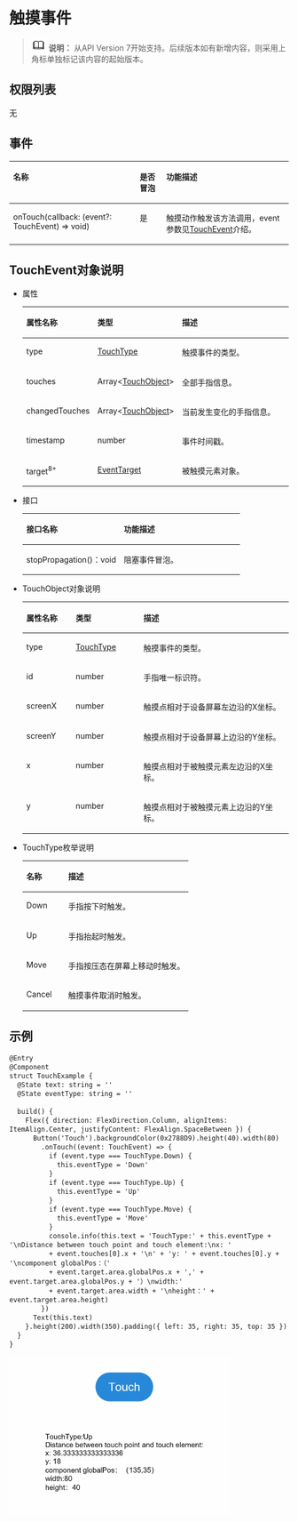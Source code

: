 # 触摸事件<a name="ZH-CN_TOPIC_0000001237475045"></a>

>![](../../public_sys-resources/icon-note.gif) **说明：** 
>从API Version 7开始支持。后续版本如有新增内容，则采用上角标单独标记该内容的起始版本。

## 权限列表<a name="section781125411508"></a>

无

## 事件<a name="section18817111365714"></a>

<table><thead align="left"><tr><th class="cellrowborder" colspan="2" valign="top" id="mcps1.1.5.1.1"><p>名称</p>
</th>
<th class="cellrowborder" valign="top" id="mcps1.1.5.1.2"><p>是否冒泡</p>
</th>
<th class="cellrowborder" valign="top" id="mcps1.1.5.1.3"><p>功能描述</p>
</th>
</tr>
</thead>
<tbody><tr><td class="cellrowborder" colspan="2" valign="top" headers="mcps1.1.5.1.1 "><p>onTouch(callback: (event?: TouchEvent) =&gt; void)</p>
</td>
<td class="cellrowborder" valign="top" headers="mcps1.1.5.1.2 "><p>是</p>
</td>
<td class="cellrowborder" valign="top" headers="mcps1.1.5.1.3 "><p>触摸动作触发该方法调用，event参数见<a href="#section454663343911">TouchEvent</a>介绍。</p>
</td>
</tr>
</tbody>
</table>

## TouchEvent对象说明<a name="section454663343911"></a>

-   属性

    <table><thead align="left"><tr><th class="cellrowborder" valign="top" width="22.509999999999998%" id="mcps1.1.4.1.1"><p>属性名称</p>
    </th>
    <th class="cellrowborder" valign="top" width="22.7%" id="mcps1.1.4.1.2"><p>类型</p>
    </th>
    <th class="cellrowborder" valign="top" width="54.790000000000006%" id="mcps1.1.4.1.3"><p>描述</p>
    </th>
    </tr>
    </thead>
    <tbody><tr><td class="cellrowborder" valign="top" width="22.509999999999998%" headers="mcps1.1.4.1.1 "><p>type</p>
    </td>
    <td class="cellrowborder" valign="top" width="22.7%" headers="mcps1.1.4.1.2 "><p><a href="#li16235181314454">TouchType</a></p>
    </td>
    <td class="cellrowborder" valign="top" width="54.790000000000006%" headers="mcps1.1.4.1.3 "><p>触摸事件的类型。</p>
    </td>
    </tr>
    <tr><td class="cellrowborder" valign="top" width="22.509999999999998%" headers="mcps1.1.4.1.1 "><p>touches</p>
    </td>
    <td class="cellrowborder" valign="top" width="22.7%" headers="mcps1.1.4.1.2 "><p>Array&lt;<a href="#li1783344810442">TouchObject</a>&gt;</p>
    </td>
    <td class="cellrowborder" valign="top" width="54.790000000000006%" headers="mcps1.1.4.1.3 "><p>全部手指信息。</p>
    </td>
    </tr>
    <tr><td class="cellrowborder" valign="top" width="22.509999999999998%" headers="mcps1.1.4.1.1 "><p>changedTouches</p>
    </td>
    <td class="cellrowborder" valign="top" width="22.7%" headers="mcps1.1.4.1.2 "><p>Array&lt;<a href="#li1783344810442">TouchObject</a>&gt;</p>
    </td>
    <td class="cellrowborder" valign="top" width="54.790000000000006%" headers="mcps1.1.4.1.3 "><p>当前发生变化的手指信息。</p>
    </td>
    </tr>
    <tr><td class="cellrowborder" valign="top" width="22.509999999999998%" headers="mcps1.1.4.1.1 "><p>timestamp</p>
    </td>
    <td class="cellrowborder" valign="top" width="22.7%" headers="mcps1.1.4.1.2 "><p>number</p>
    </td>
    <td class="cellrowborder" valign="top" width="54.790000000000006%" headers="mcps1.1.4.1.3 "><p>事件时间戳。</p>
    </td>
    </tr>
    <tr><td class="cellrowborder" valign="top" width="22.509999999999998%" headers="mcps1.1.4.1.1 "><p>target<sup><span>8+</span></sup></p>
    </td>
    <td class="cellrowborder" valign="top" width="22.7%" headers="mcps1.1.4.1.2 "><p><a href="ts-universal-events-click.md#li552912253714">EventTarget</a></p>
    </td>
    <td class="cellrowborder" valign="top" width="54.790000000000006%" headers="mcps1.1.4.1.3 "><p>被触摸元素对象。</p>
    </td>
    </tr>
    </tbody>
    </table>


-   接口

    <table><thead align="left"><tr><th class="cellrowborder" valign="top" width="44.78%" id="mcps1.1.3.1.1"><p>接口名称</p>
    </th>
    <th class="cellrowborder" valign="top" width="55.22%" id="mcps1.1.3.1.2"><p>功能描述</p>
    </th>
    </tr>
    </thead>
    <tbody><tr><td class="cellrowborder" valign="top" width="44.78%" headers="mcps1.1.3.1.1 "><p>stopPropagation()：void</p>
    </td>
    <td class="cellrowborder" valign="top" width="55.22%" headers="mcps1.1.3.1.2 "><p>阻塞事件冒泡。</p>
    </td>
    </tr>
    </tbody>
    </table>


-   <a name="li1783344810442"></a>TouchObject对象说明

    <table><thead align="left"><tr><th class="cellrowborder" valign="top" width="18.55%" id="mcps1.1.4.1.1"><p>属性名称</p>
    </th>
    <th class="cellrowborder" valign="top" width="25.45%" id="mcps1.1.4.1.2"><p>类型</p>
    </th>
    <th class="cellrowborder" valign="top" width="56.00000000000001%" id="mcps1.1.4.1.3"><p>描述</p>
    </th>
    </tr>
    </thead>
    <tbody><tr><td class="cellrowborder" valign="top" width="18.55%" headers="mcps1.1.4.1.1 "><p>type</p>
    </td>
    <td class="cellrowborder" valign="top" width="25.45%" headers="mcps1.1.4.1.2 "><p><a href="#li16235181314454">TouchType</a></p>
    </td>
    <td class="cellrowborder" valign="top" width="56.00000000000001%" headers="mcps1.1.4.1.3 "><p>触摸事件的类型。</p>
    </td>
    </tr>
    <tr><td class="cellrowborder" valign="top" width="18.55%" headers="mcps1.1.4.1.1 "><p>id</p>
    </td>
    <td class="cellrowborder" valign="top" width="25.45%" headers="mcps1.1.4.1.2 "><p>number</p>
    </td>
    <td class="cellrowborder" valign="top" width="56.00000000000001%" headers="mcps1.1.4.1.3 "><p>手指唯一标识符。</p>
    </td>
    </tr>
    <tr><td class="cellrowborder" valign="top" width="18.55%" headers="mcps1.1.4.1.1 "><p>screenX</p>
    </td>
    <td class="cellrowborder" valign="top" width="25.45%" headers="mcps1.1.4.1.2 "><p>number</p>
    </td>
    <td class="cellrowborder" valign="top" width="56.00000000000001%" headers="mcps1.1.4.1.3 "><p>触摸点相对于设备屏幕左边沿的X坐标。</p>
    </td>
    </tr>
    <tr><td class="cellrowborder" valign="top" width="18.55%" headers="mcps1.1.4.1.1 "><p>screenY</p>
    </td>
    <td class="cellrowborder" valign="top" width="25.45%" headers="mcps1.1.4.1.2 "><p>number</p>
    </td>
    <td class="cellrowborder" valign="top" width="56.00000000000001%" headers="mcps1.1.4.1.3 "><p>触摸点相对于设备屏幕上边沿的Y坐标。</p>
    </td>
    </tr>
    <tr><td class="cellrowborder" valign="top" width="18.55%" headers="mcps1.1.4.1.1 "><p>x</p>
    </td>
    <td class="cellrowborder" valign="top" width="25.45%" headers="mcps1.1.4.1.2 "><p>number</p>
    </td>
    <td class="cellrowborder" valign="top" width="56.00000000000001%" headers="mcps1.1.4.1.3 "><p>触摸点相对于被触摸元素左边沿的X坐标。</p>
    </td>
    </tr>
    <tr><td class="cellrowborder" valign="top" width="18.55%" headers="mcps1.1.4.1.1 "><p>y</p>
    </td>
    <td class="cellrowborder" valign="top" width="25.45%" headers="mcps1.1.4.1.2 "><p>number</p>
    </td>
    <td class="cellrowborder" valign="top" width="56.00000000000001%" headers="mcps1.1.4.1.3 "><p>触摸点相对于被触摸元素上边沿的Y坐标。</p>
    </td>
    </tr>
    </tbody>
    </table>


-   <a name="li16235181314454"></a>TouchType枚举说明

    <table><thead align="left"><tr><th class="cellrowborder" valign="top" width="25.2%" id="mcps1.1.3.1.1"><p>名称</p>
    </th>
    <th class="cellrowborder" valign="top" width="74.8%" id="mcps1.1.3.1.2"><p>描述</p>
    </th>
    </tr>
    </thead>
    <tbody><tr><td class="cellrowborder" valign="top" width="25.2%" headers="mcps1.1.3.1.1 "><p>Down</p>
    </td>
    <td class="cellrowborder" valign="top" width="74.8%" headers="mcps1.1.3.1.2 "><p>手指按下时触发。</p>
    </td>
    </tr>
    <tr><td class="cellrowborder" valign="top" width="25.2%" headers="mcps1.1.3.1.1 "><p>Up</p>
    </td>
    <td class="cellrowborder" valign="top" width="74.8%" headers="mcps1.1.3.1.2 "><p>手指抬起时触发。</p>
    </td>
    </tr>
    <tr><td class="cellrowborder" valign="top" width="25.2%" headers="mcps1.1.3.1.1 "><p>Move</p>
    </td>
    <td class="cellrowborder" valign="top" width="74.8%" headers="mcps1.1.3.1.2 "><p>手指按压态在屏幕上移动时触发。</p>
    </td>
    </tr>
    <tr><td class="cellrowborder" valign="top" width="25.2%" headers="mcps1.1.3.1.1 "><p>Cancel</p>
    </td>
    <td class="cellrowborder" valign="top" width="74.8%" headers="mcps1.1.3.1.2 "><p>触摸事件取消时触发。</p>
    </td>
    </tr>
    </tbody>
    </table>


## 示例<a name="section13817013123017"></a>

```
@Entry
@Component
struct TouchExample {
  @State text: string = ''
  @State eventType: string = ''

  build() {
    Flex({ direction: FlexDirection.Column, alignItems: ItemAlign.Center, justifyContent: FlexAlign.SpaceBetween }) {
      Button('Touch').backgroundColor(0x2788D9).height(40).width(80)
        .onTouch((event: TouchEvent) => {
          if (event.type === TouchType.Down) {
            this.eventType = 'Down'
          }
          if (event.type === TouchType.Up) {
            this.eventType = 'Up'
          }
          if (event.type === TouchType.Move) {
            this.eventType = 'Move'
          }
          console.info(this.text = 'TouchType:' + this.eventType + '\nDistance between touch point and touch element:\nx: '
          + event.touches[0].x + '\n' + 'y: ' + event.touches[0].y + '\ncomponent globalPos：（'
          + event.target.area.globalPos.x + ',' + event.target.area.globalPos.y + '）\nwidth:'
          + event.target.area.width + '\nheight：' + event.target.area.height)
        })
      Text(this.text)
    }.height(200).width(350).padding({ left: 35, right: 35, top: 35 })
  }
}
```

![](figures/zh-cn_image_0000001192915178.gif)


